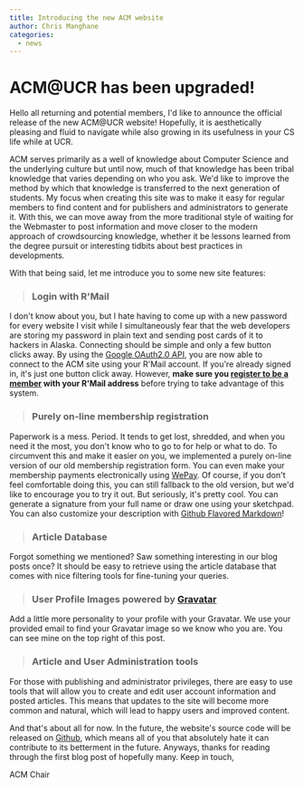 ```yaml
---
title: Introducing the new ACM website
author: Chris Manghane
categories:
  - news
---
```


ACM@UCR has been upgraded!
===========================

Hello all returning and potential members, I'd like to announce the official release of the new ACM@UCR website! Hopefully, it is aesthetically pleasing and fluid to navigate while also growing in its usefulness in your CS life while at UCR.

ACM serves primarily as a well of knowledge about Computer Science and the underlying culture but until now, much of that knowledge has been tribal knowledge that varies depending on who you ask. We'd like to improve the method by which that  knowledge is transferred to the next generation of students. My focus when creating this site was to make it easy for regular members to find content and for publishers and administrators to generate it. With this, we can move away from the more traditional style of waiting for the Webmaster to post information and move closer to the modern approach of crowdsourcing knowledge, whether it be lessons learned from the degree pursuit or interesting tidbits about best practices in developments.

With that being said, let me introduce you to some new site features:

> ### Login with R'Mail
I don't know about you, but I hate having to come up with a new password for every website I visit while I simultaneously fear that the web developers are storing my password in plain text and sending post cards of it to hackers in Alaska. Connecting should be simple and only a few button clicks away. By using the [Google OAuth2.0 API](https://developers.google.com/accounts/docs/OAuth2), you are now able to connect to the ACM site using your R'Mail account. If you're already signed in, it's just one button click away. However, **make sure you [register to be a member](/register) with your R'Mail address** before trying to take advantage of this system.

> ### <i class="icon-leaf"></i> Purely on-line membership registration
Paperwork is a mess. Period. It tends to get lost, shredded, and when you need it the most, you don't know who to go to for help or what to do. To circumvent this and make it easier on you, we implemented a purely on-line version of our old membership registration form. You can even make your membership payments electronically using [WePay](https://wepay.com). Of course, if you don't feel comfortable doing this, you can still fallback to the old version, but we'd like to encourage you to try it out. But seriously, it's pretty cool. You can generate a signature from your full name or draw one using your sketchpad. You can also customize your description with [Github Flavored Markdown](http://github.github.com/github-flavored-markdown/)!

> ### Article Database
Forgot something we mentioned? Saw something interesting in our blog posts once? It should be easy to retrieve using the article database that comes with nice filtering tools for fine-tuning your queries.

> ### User Profile Images powered by [Gravatar](http://gravatar.com)
Add a little more personality to your profile with your Gravatar. We use your provided email to find your Gravatar image so we know who you are. You can see mine on the top right of this post.

> ### Article and User Administration tools
For those with publishing and administrator privileges, there are easy to use tools that will allow you to create and edit user account information and posted articles. This means that updates to the site will become more common and natural, which will lead to happy users and improved content.


And that's about all for now. In the future, the website's source code will be released on [Github](https://github.com), which means all of you that absolutely hate it can contribute to its betterment in the future. Anyways, thanks for reading through the first blog post of hopefully many. Keep in touch,

<i class="icon-heart"></i> ACM Chair
